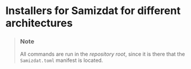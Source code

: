 # Installers for Samizdat for different architectures

> ### Note
> All commands are run in the _repository root_, since it is there that the `Samizdat.toml` manifest is located.
